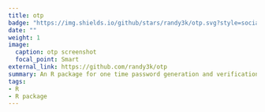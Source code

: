 ```yaml
---
title: otp
badge: "https://img.shields.io/github/stars/randy3k/otp.svg?style=social&label=Star"
date: ""
weight: 1
image:
  caption: otp screenshot
  focal_point: Smart
external_link: https://github.com/randy3k/otp
summary: An R package for one time password generation and verification
tags:
- R
- R package
---
```

